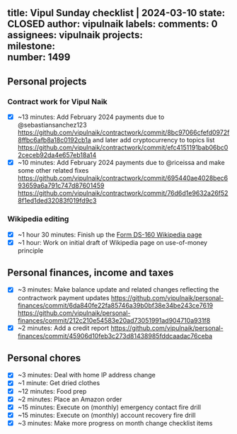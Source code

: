 title:	Vipul Sunday checklist | 2024-03-10
state:	CLOSED
author:	vipulnaik
labels:	
comments:	0
assignees:	vipulnaik
projects:	
milestone:	
number:	1499
--
## Personal projects

### Contract work for Vipul Naik

- [x] ~13 minutes: Add February 2024 payments due to @sebastiansanchez123 https://github.com/vipulnaik/contractwork/commit/8bc97066cfefd0972f8ffbc6afb8a18c0192cb1a and later add cryptocurrency to topics list https://github.com/vipulnaik/contractwork/commit/efc4151191bab06bc02ceceb92da4e657eb18a14
- [x] ~10 minutes: Add February 2024 payments due to @riceissa and make some other related fixes https://github.com/vipulnaik/contractwork/commit/695440ae4028bec693659a6a791c747d87601459 https://github.com/vipulnaik/contractwork/commit/76d6d1e9632a26f528f1ed1ded32083f019fd9c3 

### Wikipedia editing

- [x] ~1 hour 30 minutes: Finish up the [Form DS-160 Wikipedia page](https://en.wikipedia.org/wiki/Form_DS-160)
- [x] ~1 hour: Work on initial draft of Wikipedia page on use-of-money principle

## Personal finances, income and taxes

- [x] ~3 minutes: Make balance update and related changes reflecting the contractwork payment updates https://github.com/vipulnaik/personal-finances/commit/6da840fe22fa85746a39b0bf38e34be243ce7619 https://github.com/vipulnaik/personal-finances/commit/212c210e54583e20ad73051991ad904710a931f8
- [x] ~2 minutes: Add a credit report https://github.com/vipulnaik/personal-finances/commit/45906d10feb3c273d81438985fddcaadac76ceba

## Personal chores

- [x] ~3 minutes: Deal with home IP address change
- [x] ~1 minute: Get dried clothes
- [x] ~12 minutes:  Food prep
- [x] ~2 minutes: Place an Amazon order
- [x] ~15 minutes: Execute on (monthly) emergency contact fire drill
- [x] ~15 minutes: Execute on (monthly) account recovery fire drill
- [x] ~3 minutes: Make more progress on month change checklist items 
